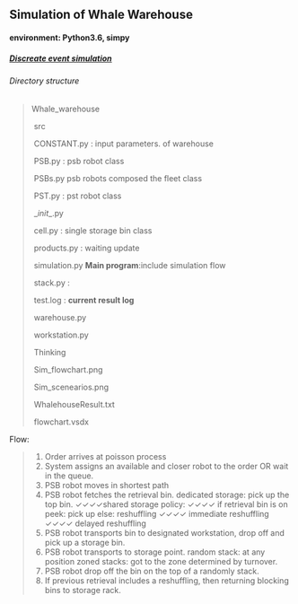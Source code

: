 ## Simulation of Whale Warehouse
#### environment: Python3.6, simpy

##### <u>Discreate event simulation</u>

###### Directory structure

> Whale_warehouse
>
> ​    src
>
> ​        CONSTANT.py : input parameters. of warehouse
>
> ​		PSB.py : psb robot class
>
> ​		PSBs.py psb robots composed the fleet class
>
> ​		PST.py : pst robot class
>
> ​		\__init__.py
>
> ​	    cell.py : single storage bin class
>
> ​		products.py : waiting update
>
> ​		simulation.py   **Main program**:include simulation flow
>
> ​		stack.py : 
>
> ​		test.log : **current result log**
>
> ​		warehouse.py
>
> ​		workstation.py
>
> ​	Thinking
>
> ​		Sim_flowchart.png
>
> ​		Sim_scenearios.png
>
> ​		WhalehouseResult.txt
>
> ​		flowchart.vsdx

Flow:
>1. Order arrives at poisson process
>2. System  assigns an available and closer robot to the order OR wait in the queue.
>3. PSB robot moves in shortest path
>4. PSB robot fetches the retrieval bin.
>    dedicated storage: pick up the top bin.
>✓✓✓✓shared storage policy: ✓✓✓✓
>            if retrieval bin is on peek: pick up
>            else: reshuffling
>                        ✓✓✓✓ immediate reshuffling ✓✓✓✓
>                             delayed reshuffling
>5. PSB robot transports bin to designated workstation, drop off and pick up a storage bin.
>6. PSB robot transports to storage point. random stack:
>                            at any position zoned stacks: got to the zone determined by turnover.
>7. PSB robot drop off the bin on the top of a randomly stack.
>8. If previous retrieval includes a reshuffling, then returning blocking bins to storage rack.